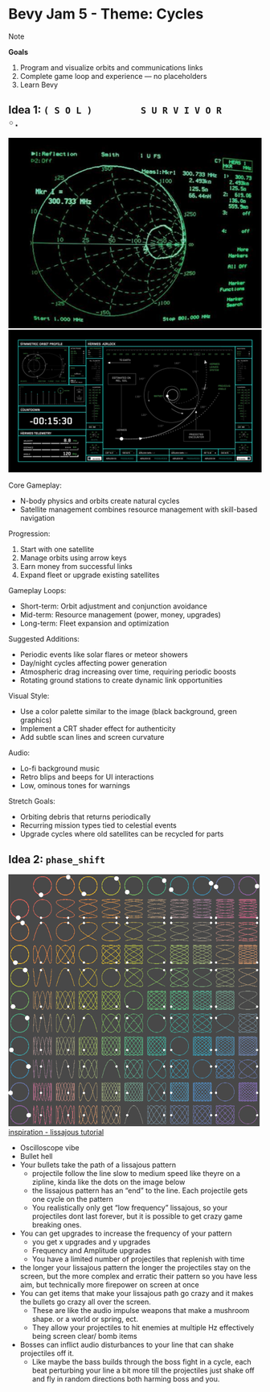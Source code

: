 # Bevy Jam 5 - Theme: Cycles

> [!NOTE] 
> **Goals**
> 1. Program and visualize orbits and communications links
> 2. Complete game loop and experience — no placeholders
> 3. Learn Bevy

## Idea 1: `( S O L )         S U R V I V O R           ◦.`

![inspiration 1](assets/inspo-1.png)
![inspiration 2](assets/inspo-2.png)

Core Gameplay:

- N-body physics and orbits create natural cycles
- Satellite management combines resource management with skill-based navigation

Progression:

1. Start with one satellite
2. Manage orbits using arrow keys
3. Earn money from successful links
4. Expand fleet or upgrade existing satellites

Gameplay Loops:

- Short-term: Orbit adjustment and conjunction avoidance
- Mid-term: Resource management (power, money, upgrades)
- Long-term: Fleet expansion and optimization

Suggested Additions:

- Periodic events like solar flares or meteor showers
- Day/night cycles affecting power generation
- Atmospheric drag increasing over time, requiring periodic boosts
- Rotating ground stations to create dynamic link opportunities

Visual Style:

- Use a color palette similar to the image (black background, green graphics)
- Implement a CRT shader effect for authenticity
- Add subtle scan lines and screen curvature

Audio:

- Lo-fi background music
- Retro blips and beeps for UI interactions
- Low, ominous tones for warnings

Stretch Goals:

- Orbiting debris that returns periodically
- Recurring mission types tied to celestial events
- Upgrade cycles where old satellites can be recycled for parts

## Idea 2: `phase_shift`

![inspiration 3](assets/lissajous.gif)
[inspiration - lissajous tutorial](https://www.youtube.com/watch?v=t6nGiBzGLD8)

- Oscilloscope vibe
- Bullet hell
- Your bullets take the path of a lissajous pattern
    - projectile follow the line slow to medium speed like theyre on a zipline, kinda like the dots on the image below
    - the lissajous pattern has an “end” to the line. Each projectile gets one cycle on the pattern
    - You realistically only get “low frequency” lissajous, so your projectiles dont last forever, but it is possible to get crazy game breaking ones.
- You can get upgrades to increase the frequency of your pattern
    - you get x upgrades and y upgrades
    - Frequency and Amplitude upgrades
    - You have a limited number of projectiles that replenish with time
- the longer your lissajous pattern the longer the projectiles stay on the screen, but the more complex and erratic their pattern so you have less aim, but technically more firepower on screen at once
- You can get items that make your lissajous path go crazy and it makes the bullets go crazy all over the screen.
    - These are like the audio impulse weapons that make a mushroom shape. or a world or spring, ect.
    - They allow your projectiles to hit enemies at multiple Hz effectively being screen clear/ bomb items
- Bosses can inflict audio disturbances to your line that can shake projectiles off it.
    - Like maybe the bass builds through the boss fight in a cycle, each beat perturbing your line a bit more till the projectiles just shake off and fly in random directions both harming boss and you.
